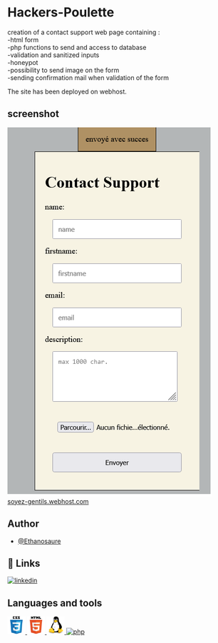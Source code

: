 
# Hackers-Poulette

creation of a contact support web page containing :  
-html form  
-php functions to send and access to database  
-validation and sanitized inputs  
-honeypot  
-possibility to send image on the form    
-sending confirmation mail when validation of the form

The site has been deployed on webhost.

## screenshot

![ScreenShot](https://github.com/Ethanosaure/hackers-poulette/blob/main/readme-image/Contact%20Support.png?raw=true)  
[soyez-gentils.webhost.com](https://soyez-gentils.000webhostapp.com/)




## Author

- [@Ethanosaure](https://www.github.com/Ethanosaure)


## 🔗 Links
[![linkedin](https://img.shields.io/badge/linkedin-0A66C2?style=for-the-badge&logo=linkedin&logoColor=white)](https://www.linkedin.com/in/ethan-dias-marques/)


## Languages and tools


<a href="https://www.w3schools.com/css/" target="_blank" rel="noreferrer"> <img src="https://raw.githubusercontent.com/devicons/devicon/master/icons/css3/css3-original-wordmark.svg" alt="css3" width="40" height="40"/> </a> <a href="https://www.w3.org/html/" target="_blank" rel="noreferrer"> <img src="https://raw.githubusercontent.com/devicons/devicon/master/icons/html5/html5-original-wordmark.svg" alt="html5" width="40" height="40"/> </a> <a href="https://www.linux.org/" target="_blank" rel="noreferrer"> <img src="https://raw.githubusercontent.com/devicons/devicon/master/icons/linux/linux-original.svg" alt="linux" width="40" height="40"/> </a> <a href="https://sass-lang.com" target="_blank" rel="noreferrer">  </a><a href="https://www.php.net/" target="_blank" rel="noreffer"> <img src="https://www.php.net/images/logos/new-php-logo.svg" alt="php" width="40" height="40"></a> </p>
